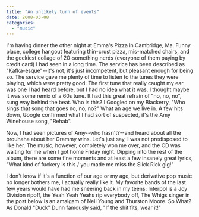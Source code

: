 ```yaml
---
title: "An unlikely turn of events"
date: 2008-03-08
categories: 
  - "music"
---
```


I'm having dinner the other night at Emma's Pizza in Cambridge, Ma. Funny place, college hangout featuring thin-crust pizza, mis-matched chairs, and the geekiest collage of 20-something nerds (everyone of them paying by credit card) I had seen in a long time. The service has been described as "Kafka-esque"--it's not, it's just incompetent, but pleasant enough for being so. The service gave me plenty of time to listen to the tunes they were playing, which were pretty good. The first tune that really caught my ear was one I had heard before, but I had no idea what it was. I thought maybe it was some remix of a 60s tune. It had this great refrain of "no, no, no", sung way behind the beat. Who is this? I Googled on my Blackerry, "Who sings that song that goes no, no, no?" What an age we live in. A few hits down, Google confirmed what I had sort of suspected, it's the Amy Winehouse song, "Rehab".

Now, I had seen pictures of Amy--who hasn't?--and heard about all the brouhaha about her Grammy wins. Let's just say, I was not predisposed to like her. The music, however, completely won me over, and the CD was waiting for me when I got home Friday night. Dipping into the rest of the album, there are some fine moments and at least a few insanely great lyrics, "What kind of fuckery is this / you made me miss the Slick Rick gig!"

I don't know if it's a function of our age or my age, but derivative pop music no longer bothers me, I actually really like it. My favorite bands of the last few years would have had me sneering back in my teens: Interpol is a Joy Division ripoff, the Yeah Yeah Yeahs rip everybody off, The Whigs singer in the post below is an amalgam of Neil Young and Thurston Moore. So What? As Donald "Duck" Dunn famously said, "If the shit fits, wear it!"
